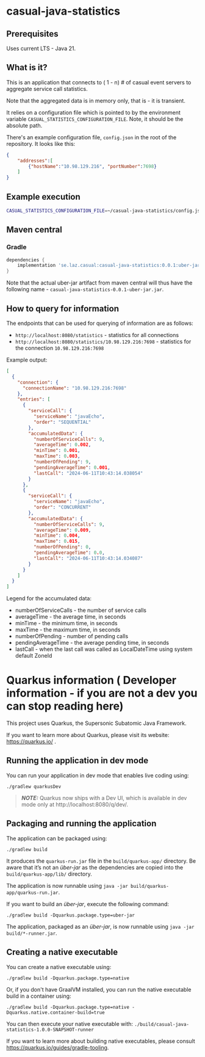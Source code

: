 <!-- //-*- coding: utf-8 -*- -->
# casual-java-statistics

## Prerequisites

Uses current LTS - Java 21.

## What is it?

This is an application that connects to ( 1 - n) # of casual event servers to aggregate service call statistics.

Note that the aggregated data is in memory only, that is - it is transient.

It relies on a configuration file which is pointed to by the environment variable `CASUAL_STATISTICS_CONFIGURATION_FILE`.
Note, it should be the absolute path.

There's an example configuration file, `config.json` in the root of the repository.
It looks like this:
```json
{
    "addresses":[         
        {"hostName":"10.98.129.216", "portNumber":7698}
    ]
}
```

## Example execution

```sh
CASUAL_STATISTICS_CONFIGURATION_FILE=~/casual-java-statistics/config.json java -jar ./build/casual-java-statistics-0.0.1.jar
```

## Maven central

### Gradle

```gradle
dependencies {
    implementation 'se.laz.casual:casual-java-statistics:0.0.1:uber-jar'
}
```

Note that the actual uber-jar artifact from maven central will thus have the following name - `casual-java-statistics-0.0.1-uber-jar.jar`.

## How to query for information

The endpoints that can be used for querying of information are as follows:
* `http://localhost:8080/statistics` - statistics for all connections
* `http://localhost:8080/statistics/10.98.129.216:7698` - statistics for the connection `10.98.129.216:7698`

Example output:
```json
[
  {
    "connection": {
      "connectionName": "10.98.129.216:7698"
    },
    "entries": [
      {
        "serviceCall": {
          "serviceName": "javaEcho",
          "order": "SEQUENTIAL"
        },
        "accumulatedData": {
          "numberOfServiceCalls": 9,
          "averageTime": 0.002,
          "minTime": 0.001,
          "maxTime": 0.003,
          "numberOfPending": 9,
          "pendingAverageTime": 0.001,
          "lastCall": "2024-06-11T10:43:14.038054"
        }
      },
      {
        "serviceCall": {
          "serviceName": "javaEcho",
          "order": "CONCURRENT"
        },
        "accumulatedData": {
          "numberOfServiceCalls": 9,
          "averageTime": 0.009,
          "minTime": 0.004,
          "maxTime": 0.015,
          "numberOfPending": 0,
          "pendingAverageTime": 0.0,
          "lastCall": "2024-06-11T10:43:14.034087"
        }
      }
    ]
  }
]
```
 
Legend for the accumulated data:
* numberOfServiceCalls - the number of service calls
* averageTime - the average time, in seconds
* minTime - the minimum time, in seconds
* maxTime - the maximum time, in seconds
* numberOfPending - number of pending calls
* pendingAverageTime - the average pending time, in seconds
* lastCall - when the last call was called as LocalDateTime using system default ZoneId
  

# Quarkus information ( Developer information - if you are not a dev you can stop reading here)
This project uses Quarkus, the Supersonic Subatomic Java Framework.

If you want to learn more about Quarkus, please visit its website: https://quarkus.io/ .

## Running the application in dev mode

You can run your application in dev mode that enables live coding using:
```shell script
./gradlew quarkusDev
```

> **_NOTE:_**  Quarkus now ships with a Dev UI, which is available in dev mode only at http://localhost:8080/q/dev/.

## Packaging and running the application

The application can be packaged using:
```shell script
./gradlew build
```
It produces the `quarkus-run.jar` file in the `build/quarkus-app/` directory.
Be aware that it’s not an _über-jar_ as the dependencies are copied into the `build/quarkus-app/lib/` directory.

The application is now runnable using `java -jar build/quarkus-app/quarkus-run.jar`.

If you want to build an _über-jar_, execute the following command:
```shell script
./gradlew build -Dquarkus.package.type=uber-jar
```

The application, packaged as an _über-jar_, is now runnable using `java -jar build/*-runner.jar`.

## Creating a native executable

You can create a native executable using: 
```shell script
./gradlew build -Dquarkus.package.type=native
```

Or, if you don't have GraalVM installed, you can run the native executable build in a container using: 
```shell script
./gradlew build -Dquarkus.package.type=native -Dquarkus.native.container-build=true
```

You can then execute your native executable with: `./build/casual-java-statistics-1.0.0-SNAPSHOT-runner`

If you want to learn more about building native executables, please consult https://quarkus.io/guides/gradle-tooling.

